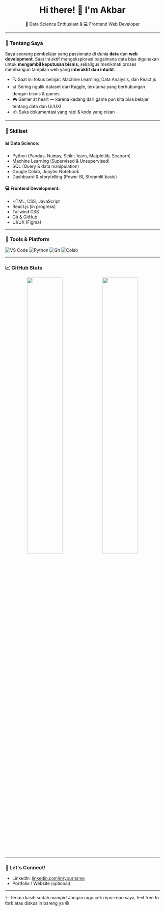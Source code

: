 <h1 align="center">Hi there! 👋 I'm Akbar</h1>

<p align="center">
  🎯 Data Science Enthusiast & 💻 Frontend Web Developer  
</p>

---

### 🚀 Tentang Saya
Saya seorang pembelajar yang passionate di dunia **data** dan **web development**. Saat ini aktif mengeksplorasi bagaimana data bisa digunakan untuk **mengambil keputusan bisnis**, sekaligus menikmati proses membangun tampilan web yang **interaktif dan intuitif**.

- 🔍 Saat ini fokus belajar: Machine Learning, Data Analysis, dan React.js
- 📊 Sering ngulik dataset dari Kaggle, terutama yang berhubungan dengan bisnis & games
- 🎮 Gamer at heart — karena kadang dari game pun kita bisa belajar tentang data dan UI/UX!
- ✍️ Suka dokumentasi yang rapi & kode yang clean

---

### 🧠 Skillset

#### 📊 Data Science:
- Python (Pandas, Numpy, Scikit-learn, Matplotlib, Seaborn)
- Machine Learning (Supervised & Unsupervised)
- SQL (Query & data manipulation)
- Google Colab, Jupyter Notebook
- Dashboard & storytelling (Power BI, Streamlit basic)

#### 💻 Frontend Development:
- HTML, CSS, JavaScript
- React.js (in progress)
- Tailwind CSS
- Git & GitHub
- UI/UX (Figma)

---

### 🔧 Tools & Platform
![VS Code](https://img.shields.io/badge/Editor-VSCode-blue?logo=visualstudiocode&logoColor=white)
![Python](https://img.shields.io/badge/Code-Python-yellow?logo=python&logoColor=white)
![Git](https://img.shields.io/badge/Version_Control-Git-orange?logo=git&logoColor=white)
![Colab](https://img.shields.io/badge/Notebook-Google_Colab-orange?logo=googlecolab)

---

### 📈 GitHub Stats

<p align="center">
  <img width="48%" src="https://github-readme-stats.vercel.app/api?username=akbfai-blub&show_icons=true&theme=default" />
  <img width="48%" src="https://github-readme-streak-stats.herokuapp.com/?user=akbfai-blub&theme=default" />
</p>


---

### 💬 Let's Connect!
- LinkedIn: [linkedin.com/in/yourname](https://linkedin.com/in/akbarfai)
- Portfolio / Website (optional)

---

✨ Terima kasih sudah mampir! Jangan ragu cek repo-repo saya, feel free to fork atau diskusiin bareng ya 😄
